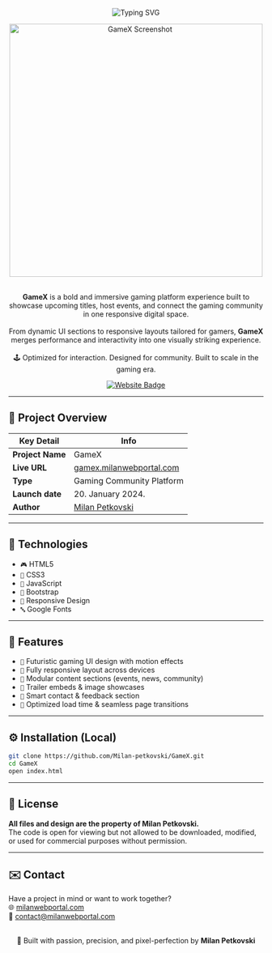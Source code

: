 <p align="center">
  <img src="https://readme-typing-svg.herokuapp.com?font=Fira+Code&size=34&duration=4000&pause=1000&color=ff8605&center=true&vCenter=true&width=800&lines=GameX+Platform;Next-Level+Gaming+Interface;Community-Driven+Design;Powerful+&+Responsive+UX" alt="Typing SVG" />
</p>

<div align="center">
  <img src="https://i.postimg.cc/VNzMjbQC/gamex.png" width="500px" alt="GameX Screenshot">
</div>  
<br>

<p align="center">
  <strong>GameX</strong> is a bold and immersive gaming platform experience built to showcase upcoming titles, host events, and connect the gaming community in one responsive digital space.<br><br>
  From dynamic UI sections to responsive layouts tailored for gamers, <strong>GameX</strong> merges performance and interactivity into one visually striking experience.<br><br>
  🕹️ Optimized for interaction. Designed for community. Built to scale in the gaming era.
</p>

<p align="center">
  <a href="https://gamex.milanwebportal.com">
    <img src="https://img.shields.io/badge/Visit-Website-ff8605?style=for-the-badge&logo=google-chrome&logoColor=white" alt="Website Badge">
  </a>
</p>

<hr>

## 🧊 Project Overview

| Key Detail       | Info                                               |
|------------------|----------------------------------------------------|
| **Project Name** | GameX                                              |
| **Live URL**     | [gamex.milanwebportal.com](https://gamex.milanwebportal.com) |
| **Type**         | Gaming Community Platform                          |
| **Launch date**  | 20. January 2024.                                          |
| **Author**       | [Milan Petkovski](https://milanwebportal.com)      |

<hr>

## 🚀 Technologies

- `🎮` HTML5  
- `🎨` CSS3  
- `🧠` JavaScript  
- `🧩` Bootstrap  
- `📱` Responsive Design  
- `🔤` Google Fonts  

<hr>

## 🎯 Features

- `🧪` Futuristic gaming UI design with motion effects  
- `📱` Fully responsive layout across devices  
- `🧵` Modular content sections (events, news, community)  
- `🎥` Trailer embeds & image showcases  
- `💬` Smart contact & feedback section  
- `🚀` Optimized load time & seamless page transitions  

<hr>

## ⚙️ Installation (Local)

```bash
git clone https://github.com/Milan-petkovski/GameX.git
cd GameX
open index.html
```

<hr>

## 📄 License

**All files and design are the property of Milan Petkovski.**  
The code is open for viewing but not allowed to be downloaded, modified, or used for commercial purposes without permission.

<hr>

## ✉️ Contact

Have a project in mind or want to work together?  
🌐 [milanwebportal.com](https://milanwebportal.com)  
📧 [contact@milanwebportal.com](mailto:contact@milanwebportal.com)  
<br/>
<p align="center"> 🚀 Built with passion, precision, and pixel-perfection by <strong>Milan Petkovski</strong> </p>

